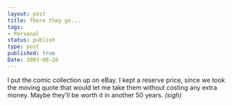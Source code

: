 ```yaml
---
layout: post
title: There they go...
tags:
- Personal
status: publish
type: post
published: true
Date: 2003-08-26
---
```


I put the comic collection up on eBay.  I kept a reserve price, since we took the moving quote that would let me take them without costing any extra money.  Maybe they'll be worth it in another 50 years. _(sigh)_
